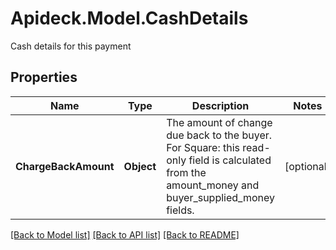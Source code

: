 # Apideck.Model.CashDetails
Cash details for this payment

## Properties

Name | Type | Description | Notes
------------ | ------------- | ------------- | -------------
**ChargeBackAmount** | **Object** | The amount of change due back to the buyer. For Square: this read-only field is calculated from the amount_money and buyer_supplied_money fields. | [optional] 

[[Back to Model list]](../README.md#documentation-for-models) [[Back to API list]](../README.md#documentation-for-api-endpoints) [[Back to README]](../README.md)

